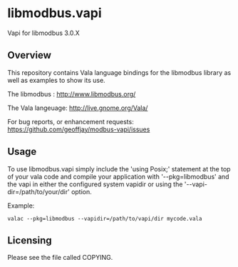 libmodbus.vapi
===========

Vapi for libmodbus 3.0.X


Overview
--------

This repository contains Vala language bindings for the libmodbus library as
well as examples to show its use.

The libmodbus :
    <http://www.libmodbus.org/>

The Vala langeuage:
    <http://live.gnome.org/Vala/>

For bug reports, or enhancement requests:
    <https://github.com/geoffjay/modbus-vapi/issues>

Usage
-----

To use libmodbus.vapi simply include the 'using Posix;' statement at the top of your
vala code and compile your application with '--pkg=libmodbus' and the vapi in
either the configured system vapidir or using the '--vapi-dir=/path/to/your/dir'
option.

Example:

    valac --pkg=libmodbus --vapidir=/path/to/vapi/dir mycode.vala

Licensing
---------

Please see the file called COPYING.

